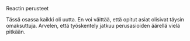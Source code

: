 Reactin perusteet

Tässä osassa kaikki oli uutta. En voi väittää, että opitut asiat olisivat täysin omaksuttuja. 
Arvelen, että työskentely jatkuu perusasioiden äärellä vielä pitkään.
